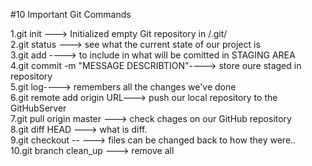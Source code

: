 #10 Important Git Commands

1.git init ---> Initialized empty Git repository in /.git/  
2.git status ---> see what the current state of our project is  
3.git add <file> ----> to include in what will be comitted in STAGING AREA  
4.git commit -m "MESSAGE DESCRIBTION"----> store oure staged in repository  
5.git log----> remembers all the changes we've done   
6.git remote add origin URL---> push our local repository to the GitHubServer  
7.git pull origin master ---> check chages on our GitHub repository  
8.git diff HEAD ---> what is diff.  
9.git checkout -- <target> ---> files can be changed back to how they were..  
10.git branch clean_up ---> remove all  
